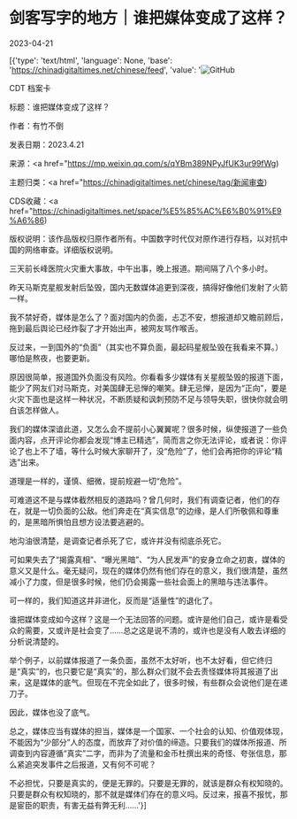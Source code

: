 # 剑客写字的地方｜谁把媒体变成了这样？

2023-04-21

[{'type': 'text/html', 'language': None, 'base': 'https://chinadigitaltimes.net/chinese/feed', 'value': '![GitHub](https://chinadigitaltimes.net/chinese/files/2023/04/image-1682118992624.png)



CDT 档案卡

标题：谁把媒体变成了这样？

作者：有竹不倒

发表日期：2023.4.21

来源：<a href="https://mp.weixin.qq.com/s/qYBm389NPyJfUK3ur99fWg)

主题归类：<a href="https://chinadigitaltimes.net/chinese/tag/新闻审查)

CDS收藏：<a href="https://chinadigitaltimes.net/space/%E5%85%AC%E6%B0%91%E9%A6%86)

版权说明：该作品版权归原作者所有。中国数字时代仅对原作进行存档，以对抗中国的网络审查。详细版权说明。





三天前长峰医院火灾重大事故，中午出事，晚上报道。期间隔了八个多小时。

昨天马斯克星舰发射后坠毁，国内无数媒体追更到深夜，搞得好像他们发射了火箭一样。

我不禁好奇，媒体是怎么了？面对国内的负面，忐忑不安，想报道却又瞻前顾后，拖到最后舆论已经炸裂了才开始出声，被网友骂作喉舌。

反过来，一到国外的“负面”（其实也不算负面，最起码星舰坠毁在我看来不算。）哪怕是熬夜，也要更新。

原因很简单，报道国外负面没有风险。你看看多少媒体有关星舰坠毁的报道下面，能少了网友们对马斯克，对美国肆无忌惮的嘲笑。肆无忌惮，是因为“正向”，要是火灾下面也是这样一种状况，不断质疑和讽刺预防不足与领导失职，很快你就会明白该怎样做人。

我们的媒体深谙此道，又怎么会不提前小心翼翼呢？很多时候，纵使报道了一些负面内容，点开评论你都会发现“博主已精选”，简而言之你无法评论，或者说：你评论了也上不了墙，等什么时候大家聊开了，没“危险”了，他们会再把你的评论“精选”出来。

道理是一样的，谨慎、细微，提前规避一切“危险”。

可难道这不是与媒体截然相反的道路吗？曾几何时，我们有调查记者，他们的存在，就是一切负面的公敌。他们奔走在“真实信息”的边缘，是人们所敬佩和尊重的，是黑暗所惧怕且想方设法要逃避的。

地沟油很清楚，是调查记者杀死了它，或许并没有彻底杀死它。

可如果失去了“揭露真相”、“曝光黑暗”、“为人民发声”的安身立命之初衷，媒体的意义又是什么。毫无疑问，现在的媒体仍然有他们存在的意义，我们很清楚，虽然减小了力度，但是很多时候，他们仍会揭露一些社会面上的黑暗与违法事件。

可一样的，我们知道这并非进化，反而是“适量性”的退化了。

谁把媒体变成如今这样？这是一个无法回答的问题。或许是他们自己，或许是看受众的需要，又或许是社会变了……总之这是说不清的，或许也是没有人敢去详细的分析说清楚的。

举个例子，以前媒体报道了一条负面，虽然不太好听，也不太好看，但它终归是“真实”的，也只要它是“真实”的，那么群众们就不会去责怪媒体将其报道了出来，这是媒体的底气。但现在不完全如此了，很多时候，有些群众会说他们是在递刀子。

因此，媒体也没了底气。

总之，媒体应当有媒体的担当，媒体是一个国家、一个社会的认知、价值观体现，不能因为“少部分”人的态度，而放弃了对价值的缔造。只要我们的媒体所报道、所调查到内容遵循“真实”二字，而非为了流量和金币杜撰出来的奇怪、夸张信息，那么紧追突发事件之后报道，又有何不可呢？

不必担忧，只要是真实的，便是无罪的。只要是无罪的，就该是群众有权知晓的。只要是群众有权知晓的，那不就是媒体们存在的意义吗。反过来，报喜不报忧，那是宦臣的职责，有害无益有弊无利……'}]
